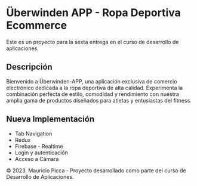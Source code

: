 # Überwinden APP - Ropa Deportiva Ecommerce

Este es un proyecto para la sexta entrega en el curso de desarrollo de aplicaciones.


## Descripción

Bienvenido a Überwinden-APP, una aplicación exclusiva de comercio electrónico dedicada a la ropa deportiva de alta calidad. Experimenta la combinación perfecta de estilo, comodidad y rendimiento con nuestra amplia gama de productos diseñados para atletas y entusiastas del fitness.


## Nueva Implementación

* Tab Navigation
* Redux
* Firebase - Realtime
* Login y autenticación
* Acceso a Cámara



© 2023, Mauricio Picca - Proyecto desarrollado como parte del curso de Desarrollo de Aplicaciones.